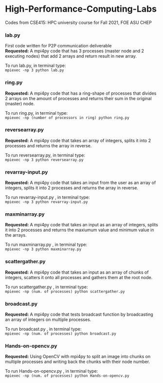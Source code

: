 # High-Performance-Computing-Labs
Codes from CSE415:  HPC university course for Fall 2021, FOE ASU CHEP
<br/>
### lab.py  
 First code written for P2P communication deliverable  
 **Requested:** A mpi4py code that has 3 processes (master node and 2 executing nodes) that add 2 arrays and return result in new array.  
 
 To run lab.py, in terminal type:  
 `mpiexec -np 3 python lab.py`

### ring.py  
 **Requested:** A mpi4py code that has a ring-shape of processes that divides 2 arrays on the amount of processes and returns their sum in the original (master) node.
 
 To run ring.py, in terminal type:  
 `mpiexec -np (number of processors in ring) python ring.py`

### reversearray.py  
 **Requested:** A mpi4py code that takes an array of integers, splits it into 2 processes and returns the array in reverse.
 
 To run reversearray.py, in terminal type:  
 `mpiexec -np 3 python reversearray.py`

### revarray-input.py  
 **Requested:** A mpi4py code that takes an input from the user as an array of integers, splits it into 2 processes and returns the array in reverse.
 
 To run revarray-input.py  , in terminal type:  
 `mpiexec -np 3 python revarray-input.py`

### maxminarray.py  
 **Requested:** A mpi4py code that takes an input as an array of integers, splits it into 2 processes and returns the maxiumum value and minimum value in the arrays.
 
 To run maxminarray.py  , in terminal type:  
 `mpiexec -np 3 python maxminarray.py`
 
 ### scattergather.py  
 **Requested:** A mpi4py code that takes an input as an array of chunks of integers, scatters it onto all processes and gathers them at the root node.
 
 To run scattergather.py  , in terminal type:  
 `mpiexec -np (num. of processes) python scattergather.py`
 
 ### broadcast.py  
 **Requested:** A mpi4py code that tests broadcast function by broadcasting an array of integers on multiple processes.
 
 To run broadcast.py  , in terminal type:  
 `mpiexec -np (num. of processes) python broadcast.py`
 
 ### Hands-on-opencv.py  
 **Requested:** Using OpenCV with mpi4py to split an image into chunks on multiple processes and writing back the chunks with their node number.
 
 To run Hands-on-opencv.py  , in terminal type:  
 `mpiexec -np (num. of processes) python Hands-on-opencv.py`
